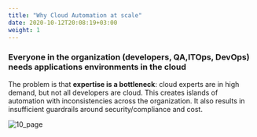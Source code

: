 ```yaml
---
title: "Why Cloud Automation at scale"
date: 2020-10-12T20:08:19+03:00
weight: 1
---
```


### Everyone in the organization (developers, QA,ITOps, DevOps) needs applications environments in the cloud
The problem is that __expertise is a bottleneck__: cloud experts are in high demand, but not all developers are cloud. This creates islands of automation with inconsistencies across the organization. It also results in insufficient guardrails around security/compliance and cost.

 ![10_page](/images/intro/Intro_Pg10.png)
